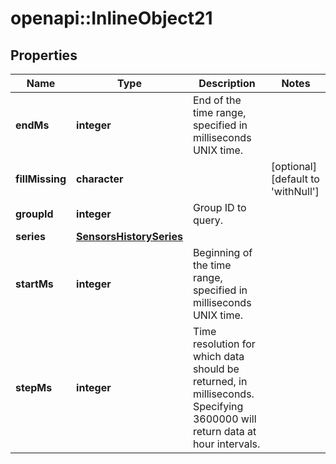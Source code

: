 # openapi::InlineObject21

## Properties
Name | Type | Description | Notes
------------ | ------------- | ------------- | -------------
**endMs** | **integer** | End of the time range, specified in milliseconds UNIX time. | 
**fillMissing** | **character** |  | [optional] [default to &#39;withNull&#39;]
**groupId** | **integer** | Group ID to query. | 
**series** | [**SensorsHistorySeries**](_sensors_history_series.md) |  | 
**startMs** | **integer** | Beginning of the time range, specified in milliseconds UNIX time. | 
**stepMs** | **integer** | Time resolution for which data should be returned, in milliseconds. Specifying 3600000 will return data at hour intervals. | 


